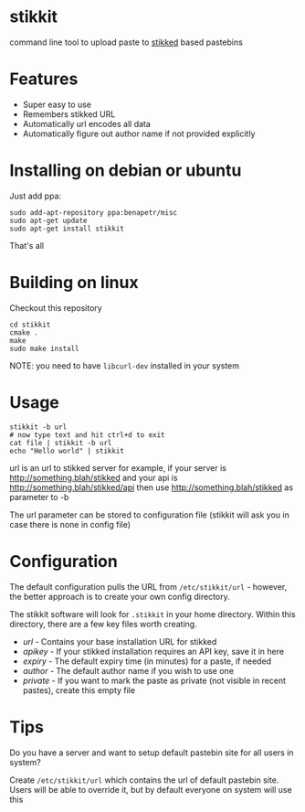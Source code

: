 stikkit
=======

command line tool to upload paste to [stikked](https://github.com/claudehohl/Stikked) based pastebins

Features
========

* Super easy to use
* Remembers stikked URL
* Automatically url encodes all data
* Automatically figure out author name if not provided explicitly

Installing on debian or ubuntu
==============================

Just add ppa:
```
sudo add-apt-repository ppa:benapetr/misc
sudo apt-get update
sudo apt-get install stikkit
```

That's all

Building on linux
=================

Checkout this repository
```
cd stikkit
cmake .
make
sudo make install
```

NOTE: you need to have `libcurl-dev` installed in your system

Usage
=====

```
stikkit -b url
# now type text and hit ctrl+d to exit
cat file | stikkit -b url
echo "Hello world" | stikkit
```

url is an url to stikked server for example, if your server is http://something.blah/stikked and your api is http://something.blah/stikked/api then use http://something.blah/stikked as parameter to -b

The url parameter can be stored to configuration file (stikkit will ask you in case there is none in config file)

Configuration
=====

The default configuration pulls the URL from `/etc/stikkit/url` - however, the better approach is to create your own config directory.

The stikkit software will look for `.stikkit` in your home directory. Within this directory, there are a few key files worth creating.

 - *url* - Contains your base installation URL for stikked
 - *apikey* - If your stikked installation requires an API key, save it in here
 - *expiry* - The default expiry time (in minutes) for a paste, if needed
 - *author* - The default author name if you wish to use one
 - *private* - If you want to mark the paste as private (not visible in recent pastes), create this empty file

Tips
=====

Do you have a server and want to setup default pastebin site for all users in system?

Create `/etc/stikkit/url` which contains the url of default pastebin site. Users will be able to override it, but by default everyone on system will use this

